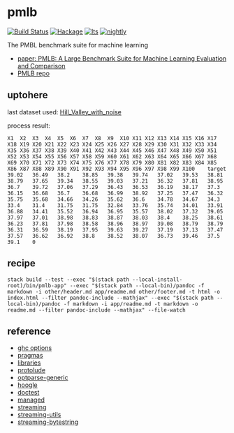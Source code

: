 pmlb
====

[![Build
Status](https://travis-ci.org/tonyday567/pmlb.svg)](https://travis-ci.org/tonyday567/pmlb)
[![Hackage](https://img.shields.io/hackage/v/pmlb.svg)](https://hackage.haskell.org/package/pmlb)
[![lts](https://www.stackage.org/package/pmlb/badge/lts)](http://stackage.org/lts/package/pmlb)
[![nightly](https://www.stackage.org/package/pmlb/badge/nightly)](http://stackage.org/nightly/package/pmlb)

The PMBL benchmark suite for machine learning

-   [paper: PMLB: A Large Benchmark Suite for Machine Learning
    Evaluation and Comparison](https://arxiv.org/pdf/1703.00512.pdf)
-   [PMLB repo](https://github.com/EpistasisLab/penn-ml-benchmarks)

uptohere
--------

last dataset used:
[Hill\_Valley\_with\_noise](https://github.com/EpistasisLab/penn-ml-benchmarks/raw/master/datasets/classification/Hill_Valley_with_noise/Hill_Valley_with_noise.tsv.gz)

process result:

    X1	X2	X3	X4	X5	X6	X7	X8	X9	X10	X11	X12	X13	X14	X15	X16	X17	X18	X19	X20	X21	X22	X23	X24	X25	X26	X27	X28	X29	X30	X31	X32	X33	X34	X35	X36	X37	X38	X39	X40	X41	X42	X43	X44	X45	X46	X47	X48	X49	X50	X51	X52	X53	X54	X55	X56	X57	X58	X59	X60	X61	X62	X63	X64	X65	X66	X67	X68	X69	X70	X71	X72	X73	X74	X75	X76	X77	X78	X79	X80	X81	X82	X83	X84	X85	X86	X87	X88	X89	X90	X91	X92	X93	X94	X95	X96	X97	X98	X99	X100	target
    39.02	36.49	38.2	38.85	39.38	39.74	37.02	39.53	38.81	38.79	37.65	39.34	38.55	39.03	37.21	36.32	37.81	38.95	36.7	39.72	37.06	37.29	36.43	36.53	36.19	38.17	37.3	36.15	36.68	36.7	36.68	36.99	38.92	37.25	37.47	36.32	35.75	35.68	34.66	34.26	35.62	36.6	34.78	34.67	34.3	33.4	31.4	31.75	31.75	32.84	33.76	35.74	34.01	33.91	36.88	34.41	35.52	36.94	36.95	35.57	38.02	37.32	39.05	37.97	37.01	38.98	38.83	38.87	38.03	38.4	38.25	38.61	36.23	37.81	37.98	38.58	38.96	38.97	39.08	38.79	38.79	36.31	36.59	38.19	37.95	39.63	39.27	37.19	37.13	37.47	37.57	36.62	36.92	38.8	38.52	38.07	36.73	39.46	37.5	39.1	0

recipe
------

    stack build --test --exec "$(stack path --local-install-root)/bin/pmlb-app" --exec "$(stack path --local-bin)/pandoc -f markdown -i other/header.md app/readme.md other/footer.md -t html -o index.html --filter pandoc-include --mathjax" --exec "$(stack path --local-bin)/pandoc -f markdown -i app/readme.md -t markdown -o readme.md --filter pandoc-include --mathjax" --file-watch

reference
---------

-   [ghc
    options](https://downloads.haskell.org/~ghc/latest/docs/html/users_guide/flags.html#flag-reference)
-   [pragmas](https://downloads.haskell.org/~ghc/latest/docs/html/users_guide/lang.html)
-   [libraries](https://www.stackage.org/)
-   [protolude](https://www.stackage.org/package/protolude)
-   [optparse-generic](https://www.stackage.org/package/optparse-generic)
-   [hoogle](https://www.stackage.org/package/hoogle)
-   [doctest](https://www.stackage.org/package/doctest)
-   [managed](https://www.stackage.org/package/managed)
-   [streaming](https://www.stackage.org/package/streaming)
-   [streaming-utils](https://www.stackage.org/package/streaming-utils)
-   [streaming-bytestring](https://www.stackage.org/package/streaming-bytestring)

